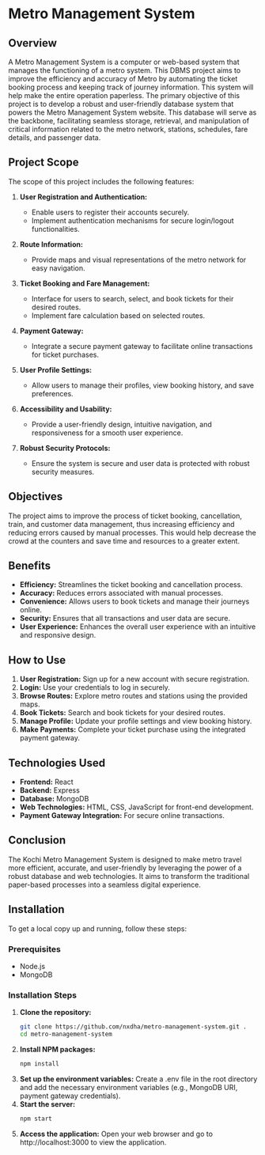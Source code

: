 # Metro Management System

## Overview
A Metro Management System is a computer or web-based system that manages the functioning of a metro system. This DBMS project aims to improve the efficiency and accuracy of Metro by automating the ticket booking process and keeping track of journey information. This system will help make the entire operation paperless. The primary objective of this project is to develop a robust and user-friendly database system that powers the Metro Management System website. This database will serve as the backbone, facilitating seamless storage, retrieval, and manipulation of critical information related to the metro network, stations, schedules, fare details, and passenger data.

## Project Scope
The scope of this project includes the following features:

1. **User Registration and Authentication:** 
   - Enable users to register their accounts securely.
   - Implement authentication mechanisms for secure login/logout functionalities.

2. **Route Information:** 
   - Provide maps and visual representations of the metro network for easy navigation.

3. **Ticket Booking and Fare Management:** 
   - Interface for users to search, select, and book tickets for their desired routes.
   - Implement fare calculation based on selected routes.

4. **Payment Gateway:** 
   - Integrate a secure payment gateway to facilitate online transactions for ticket purchases.

5. **User Profile Settings:** 
   - Allow users to manage their profiles, view booking history, and save preferences.

6. **Accessibility and Usability:** 
   - Provide a user-friendly design, intuitive navigation, and responsiveness for a smooth user experience.

7. **Robust Security Protocols:** 
   - Ensure the system is secure and user data is protected with robust security measures.

## Objectives
The project aims to improve the process of ticket booking, cancellation, train, and customer data management, thus increasing efficiency and reducing errors caused by manual processes. This would help decrease the crowd at the counters and save time and resources to a greater extent.

## Benefits
- **Efficiency:** Streamlines the ticket booking and cancellation process.
- **Accuracy:** Reduces errors associated with manual processes.
- **Convenience:** Allows users to book tickets and manage their journeys online.
- **Security:** Ensures that all transactions and user data are secure.
- **User Experience:** Enhances the overall user experience with an intuitive and responsive design.

## How to Use
1. **User Registration:** Sign up for a new account with secure registration.
2. **Login:** Use your credentials to log in securely.
3. **Browse Routes:** Explore metro routes and stations using the provided maps.
4. **Book Tickets:** Search and book tickets for your desired routes.
5. **Manage Profile:** Update your profile settings and view booking history.
6. **Make Payments:** Complete your ticket purchase using the integrated payment gateway.

## Technologies Used
- **Frontend:** React
- **Backend:** Express
- **Database:** MongoDB
- **Web Technologies:** HTML, CSS, JavaScript for front-end development.
- **Payment Gateway Integration:** For secure online transactions.

## Conclusion
The Kochi Metro Management System is designed to make metro travel more efficient, accurate, and user-friendly by leveraging the power of a robust database and web technologies. It aims to transform the traditional paper-based processes into a seamless digital experience.

## Installation
To get a local copy up and running, follow these steps:

### Prerequisites
- Node.js
- MongoDB

### Installation Steps
1. **Clone the repository:**
   ```sh
   git clone https://github.com/nxdha/metro-management-system.git .
   cd metro-management-system
2. **Install NPM packages:**
   ```sh
   npm install
3. **Set up the environment variables:**
   Create a .env file in the root directory and add the necessary environment variables (e.g., MongoDB URI, payment gateway credentials).
4. **Start the server:**
   ```sh
   npm start
5. **Access the application:**
   Open your web browser and go to http://localhost:3000 to view the application.
   

